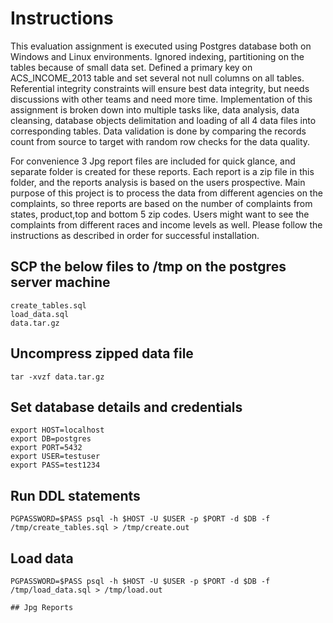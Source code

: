 # Instructions
This evaluation assignment is executed using Postgres database both on Windows and Linux environments.  Ignored indexing, partitioning on the tables because of small data set.  Defined a primary key on ACS_INCOME_2013 table and set several not null columns on all tables.  Referential integrity constraints will ensure best data integrity, but needs discussions with other teams and need more time.
Implementation of this assignment is broken down into multiple tasks like, data analysis, data cleansing, database objects delimitation and loading of all 4 data files into corresponding tables. Data validation is done by comparing the records count from source to target with random row checks for the data quality.

For convenience 3 Jpg report files are included for quick glance, and separate folder is created for these reports.  Each report is a zip file in this folder, and the reports analysis is based on the users prospective.  Main purpose of this project is to process the data from different agencies on the complaints, so three reports are based on the number of complaints from states, product,top and bottom 5 zip codes.  Users might want to see the complaints from different races and income levels as well.  Please follow the instructions as described in order for successful installation.
## SCP the below files to /tmp on the postgres server machine
```
create_tables.sql
load_data.sql
data.tar.gz
```

## Uncompress zipped data file
```
tar -xvzf data.tar.gz
```

## Set database details and credentials
```
export HOST=localhost
export DB=postgres
export PORT=5432
export USER=testuser
export PASS=test1234
```

## Run DDL statements
```
PGPASSWORD=$PASS psql -h $HOST -U $USER -p $PORT -d $DB -f /tmp/create_tables.sql > /tmp/create.out
```

## Load data
```
PGPASSWORD=$PASS psql -h $HOST -U $USER -p $PORT -d $DB -f /tmp/load_data.sql > /tmp/load.out

## Jpg Reports
```

